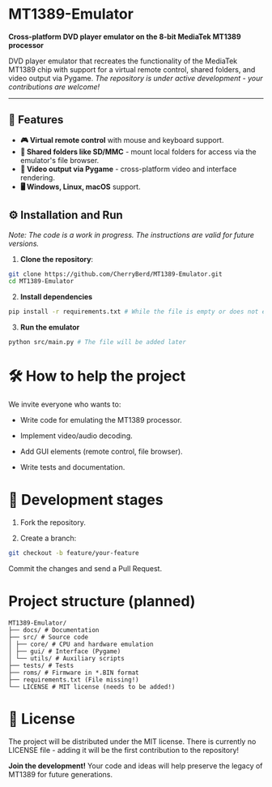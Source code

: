 # MT1389-Emulator

**Cross-platform DVD player emulator on the 8-bit MediaTek MT1389 processor**

DVD player emulator that recreates the functionality of the MediaTek MT1389 chip with support for a virtual remote control, shared folders, and video output via Pygame.
*The repository is under active development - your contributions are welcome!*

---

## 📌 Features
- **🎮 Virtual remote control** with mouse and keyboard support.
- **📂 Shared folders like SD/MMC** - mount local folders for access via the emulator's file browser.
- **🎥 Video output via Pygame** - cross-platform video and interface rendering.
- **🖥️ Windows, Linux, macOS** support.

## ⚙️ Installation and Run
*Note: The code is a work in progress. The instructions are valid for future versions.*

1. **Clone the repository**:
```bash
git clone https://github.com/CherryBerd/MT1389-Emulator.git
cd MT1389-Emulator
```

2. **Install dependencies**
```bash
pip install -r requirements.txt # While the file is empty or does not exist, you need to add Pygame and other libraries
```

3. **Run the emulator**
```bash
python src/main.py # The file will be added later
```

# 🛠️ How to help the project
We invite everyone who wants to:

* Write code for emulating the MT1389 processor.

* Implement video/audio decoding.

* Add GUI elements (remote control, file browser).

* Write tests and documentation.

# 🔄 Development stages
1. Fork the repository.

2. Create a branch:

```bash
git checkout -b feature/your-feature
```
Commit the changes and send a Pull Request.

# Project structure (planned)

```plaintext
MT1389-Emulator/
├── docs/ # Documentation
├── src/ # Source code
│ ├── core/ # CPU and hardware emulation
│ ├── gui/ # Interface (Pygame)
│ └── utils/ # Auxiliary scripts
├── tests/ # Tests
├── roms/ # Firmware in *.BIN format
├── requirements.txt (File missing!)
└── LICENSE # MIT license (needs to be added!)
```

# 📜 License

The project will be distributed under the MIT license. There is currently no LICENSE file - adding it will be the first contribution to the repository!

**Join the development!**
Your code and ideas will help preserve the legacy of MT1389 for future generations.
